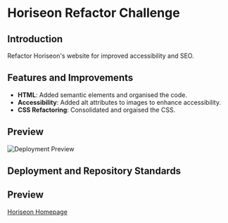 # Horiseon Refactor Challenge

## Introduction
Refactor Horiseon's website for improved accessibility and SEO.

## Features and Improvements
- **HTML**: Added semantic elements and organised the code.
- **Accessibility**: Added alt attributes to images to enhance accessibility.
- **CSS Refactoring**: Consolidated and orgaised the CSS.


## Preview
![Deployment Preview](preview.png)

## Deployment and Repository Standards


## Preview
[Horiseon Homepage](https://calebtkjordan.github.io/code-refactor-challenge/)